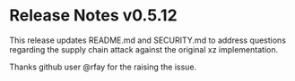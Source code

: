 # Release Notes v0.5.12

This release updates README.md and SECURITY.md to address questions regarding
the supply chain attack against the original xz implementation.

Thanks github user @rfay for the raising the issue.
